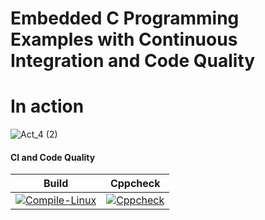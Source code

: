 # Embedded C Programming Examples with Continuous Integration and Code Quality

# In action

![Act_4 (2)](https://user-images.githubusercontent.com/82274701/116736026-f7e15000-aa0c-11eb-98fd-ac58ba7f479f.png)



#### CI and Code Quality
|Build|Cppcheck|
|:--:|:--:|
|[![Compile-Linux](https://github.com/bgvmysore/embbedC_ltts_activities/actions/workflows/Compile.yml/badge.svg)](https://github.com/bgvmysore/embbedC_ltts_activities/actions/workflows/Compile.yml)|[![Cppcheck](https://github.com/bgvmysore/embbedC_ltts_activities/actions/workflows/CodeQulaity.yml/badge.svg)](https://github.com/bgvmysore/embbedC_ltts_activities/actions/workflows/CodeQulaity.yml)|

